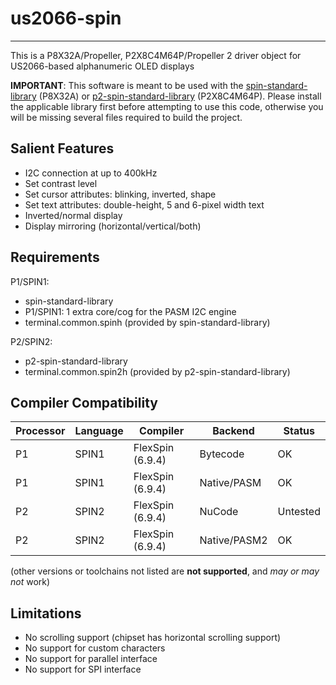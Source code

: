 # us2066-spin
-------------

This is a P8X32A/Propeller, P2X8C4M64P/Propeller 2 driver object for US2066-based alphanumeric OLED displays

**IMPORTANT**: This software is meant to be used with the [spin-standard-library](https://github.com/avsa242/spin-standard-library) (P8X32A) or [p2-spin-standard-library](https://github.com/avsa242/p2-spin-standard-library) (P2X8C4M64P). Please install the applicable library first before attempting to use this code, otherwise you will be missing several files required to build the project.


## Salient Features

* I2C connection at up to 400kHz
* Set contrast level
* Set cursor attributes: blinking, inverted, shape
* Set text attributes: double-height, 5 and 6-pixel width text
* Inverted/normal display
* Display mirroring (horizontal/vertical/both)


## Requirements

P1/SPIN1:
* spin-standard-library
* P1/SPIN1: 1 extra core/cog for the PASM I2C engine
* terminal.common.spinh (provided by spin-standard-library)

P2/SPIN2:
* p2-spin-standard-library
* terminal.common.spin2h (provided by p2-spin-standard-library)


## Compiler Compatibility

| Processor | Language | Compiler               | Backend      | Status                |
|-----------|----------|------------------------|--------------|-----------------------|
| P1        | SPIN1    | FlexSpin (6.9.4)       | Bytecode     | OK                    |
| P1        | SPIN1    | FlexSpin (6.9.4)       | Native/PASM  | OK                    |
| P2        | SPIN2    | FlexSpin (6.9.4)       | NuCode       | Untested              |
| P2        | SPIN2    | FlexSpin (6.9.4)       | Native/PASM2 | OK                    |

(other versions or toolchains not listed are __not supported__, and _may or may not_ work)


## Limitations

* No scrolling support (chipset has horizontal scrolling support)
* No support for custom characters
* No support for parallel interface
* No support for SPI interface

